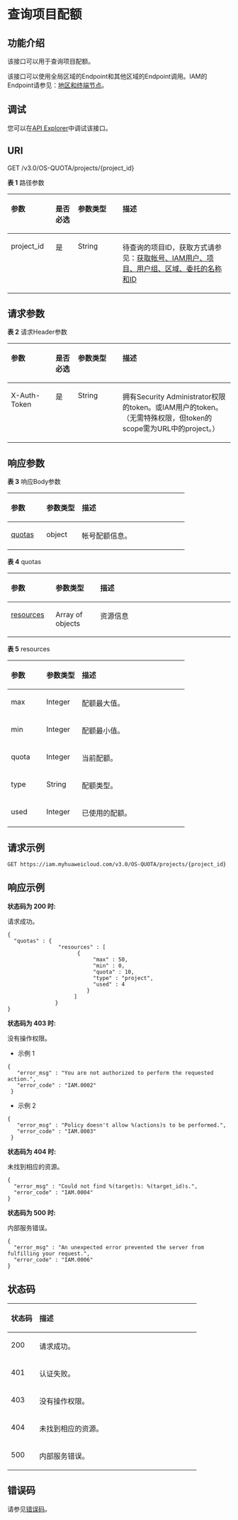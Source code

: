 # 查询项目配额<a name="iam_06_0009"></a>

## 功能介绍<a name="section79851832172618"></a>

该接口可以用于查询项目配额。

该接口可以使用全局区域的Endpoint和其他区域的Endpoint调用。IAM的Endpoint请参见：[地区和终端节点](https://developer.huaweicloud.com/endpoint?IAM)。

## 调试<a name="section682691319584"></a>

您可以在[API Explorer](https://apiexplorer.developer.huaweicloud.com/apiexplorer/doc?product=IAM&api=QueryProjectDetailsAndStatus)中调试该接口。

## URI<a name="section2987183214261"></a>

GET /v3.0/OS-QUOTA/projects/\{project\_id\}

**表 1**  路径参数

<a name="table1998818322266"></a>
<table><thead align="left"><tr id="row677183311269"><th class="cellrowborder" valign="top" width="20%" id="mcps1.2.5.1.1"><p id="p9772333264"><a name="p9772333264"></a><a name="p9772333264"></a>参数</p>
</th>
<th class="cellrowborder" valign="top" width="10%" id="mcps1.2.5.1.2"><p id="p107733319266"><a name="p107733319266"></a><a name="p107733319266"></a>是否必选</p>
</th>
<th class="cellrowborder" valign="top" width="20%" id="mcps1.2.5.1.3"><p id="p1777163316268"><a name="p1777163316268"></a><a name="p1777163316268"></a>参数类型</p>
</th>
<th class="cellrowborder" valign="top" width="50%" id="mcps1.2.5.1.4"><p id="p9774332260"><a name="p9774332260"></a><a name="p9774332260"></a>描述</p>
</th>
</tr>
</thead>
<tbody><tr id="row577163382616"><td class="cellrowborder" valign="top" width="20%" headers="mcps1.2.5.1.1 "><p id="p107863302619"><a name="p107863302619"></a><a name="p107863302619"></a>project_id</p>
</td>
<td class="cellrowborder" valign="top" width="10%" headers="mcps1.2.5.1.2 "><p id="p6781633122620"><a name="p6781633122620"></a><a name="p6781633122620"></a>是</p>
</td>
<td class="cellrowborder" valign="top" width="20%" headers="mcps1.2.5.1.3 "><p id="p178193372619"><a name="p178193372619"></a><a name="p178193372619"></a>String</p>
</td>
<td class="cellrowborder" valign="top" width="50%" headers="mcps1.2.5.1.4 "><p id="p1878633192613"><a name="p1878633192613"></a><a name="p1878633192613"></a>待查询的项目ID，获取方式请参见：<a href="获取帐号-IAM用户-项目-用户组-区域-委托的名称和ID.md">获取帐号、IAM用户、项目、用户组、区域、委托的名称和ID</a></p>
</td>
</tr>
</tbody>
</table>

## 请求参数<a name="section1299723210266"></a>

**表 2**  请求Header参数

<a name="table19997103262611"></a>
<table><thead align="left"><tr id="row1178113311266"><th class="cellrowborder" valign="top" width="20%" id="mcps1.2.5.1.1"><p id="p1878123319269"><a name="p1878123319269"></a><a name="p1878123319269"></a>参数</p>
</th>
<th class="cellrowborder" valign="top" width="10%" id="mcps1.2.5.1.2"><p id="p978123342616"><a name="p978123342616"></a><a name="p978123342616"></a>是否必选</p>
</th>
<th class="cellrowborder" valign="top" width="20%" id="mcps1.2.5.1.3"><p id="p57873311260"><a name="p57873311260"></a><a name="p57873311260"></a>参数类型</p>
</th>
<th class="cellrowborder" valign="top" width="50%" id="mcps1.2.5.1.4"><p id="p878183342612"><a name="p878183342612"></a><a name="p878183342612"></a>描述</p>
</th>
</tr>
</thead>
<tbody><tr id="row27893352615"><td class="cellrowborder" valign="top" width="20%" headers="mcps1.2.5.1.1 "><p id="p57814332263"><a name="p57814332263"></a><a name="p57814332263"></a>X-Auth-Token</p>
</td>
<td class="cellrowborder" valign="top" width="10%" headers="mcps1.2.5.1.2 "><p id="p078633102617"><a name="p078633102617"></a><a name="p078633102617"></a>是</p>
</td>
<td class="cellrowborder" valign="top" width="20%" headers="mcps1.2.5.1.3 "><p id="p47813339260"><a name="p47813339260"></a><a name="p47813339260"></a>String</p>
</td>
<td class="cellrowborder" valign="top" width="50%" headers="mcps1.2.5.1.4 "><p id="p157817336266"><a name="p157817336266"></a><a name="p157817336266"></a>拥有Security Administrator权限的token。或IAM用户的token。（无需特殊权限，但token的scope需为URL中的project。）</p>
</td>
</tr>
</tbody>
</table>

## 响应参数<a name="section131433192616"></a>

**表 3**  响应Body参数

<a name="responseParameter"></a>
<table><thead align="left"><tr id="row20982320121820"><th class="cellrowborder" valign="top" width="20%" id="mcps1.2.4.1.1"><p id="p13982120181812"><a name="p13982120181812"></a><a name="p13982120181812"></a>参数</p>
</th>
<th class="cellrowborder" valign="top" width="20%" id="mcps1.2.4.1.2"><p id="p10983102031816"><a name="p10983102031816"></a><a name="p10983102031816"></a>参数类型</p>
</th>
<th class="cellrowborder" valign="top" width="60%" id="mcps1.2.4.1.3"><p id="p139839207185"><a name="p139839207185"></a><a name="p139839207185"></a>描述</p>
</th>
</tr>
</thead>
<tbody><tr id="row109821220131814"><td class="cellrowborder" valign="top" width="20%" headers="mcps1.2.4.1.1 "><p id="p498352011814"><a name="p498352011814"></a><a name="p498352011814"></a><a href="#response_QuotaResult">quotas</a></p>
</td>
<td class="cellrowborder" valign="top" width="20%" headers="mcps1.2.4.1.2 "><p id="p1598382012183"><a name="p1598382012183"></a><a name="p1598382012183"></a>object</p>
</td>
<td class="cellrowborder" valign="top" width="60%" headers="mcps1.2.4.1.3 "><p id="p99835202184"><a name="p99835202184"></a><a name="p99835202184"></a>帐号配额信息。</p>
</td>
</tr>
</tbody>
</table>

**表 4**  quotas

<a name="response_QuotaResult"></a>
<table><thead align="left"><tr id="row149839202187"><th class="cellrowborder" valign="top" width="20%" id="mcps1.2.4.1.1"><p id="p16984220161818"><a name="p16984220161818"></a><a name="p16984220161818"></a>参数</p>
</th>
<th class="cellrowborder" valign="top" width="20%" id="mcps1.2.4.1.2"><p id="p29841620191820"><a name="p29841620191820"></a><a name="p29841620191820"></a>参数类型</p>
</th>
<th class="cellrowborder" valign="top" width="60%" id="mcps1.2.4.1.3"><p id="p15984152014180"><a name="p15984152014180"></a><a name="p15984152014180"></a>描述</p>
</th>
</tr>
</thead>
<tbody><tr id="row99838209184"><td class="cellrowborder" valign="top" width="20%" headers="mcps1.2.4.1.1 "><p id="p898442018186"><a name="p898442018186"></a><a name="p898442018186"></a><a href="#response_Resources">resources</a></p>
</td>
<td class="cellrowborder" valign="top" width="20%" headers="mcps1.2.4.1.2 "><p id="p59841320111813"><a name="p59841320111813"></a><a name="p59841320111813"></a>Array of objects</p>
</td>
<td class="cellrowborder" valign="top" width="60%" headers="mcps1.2.4.1.3 "><p id="p9984420111819"><a name="p9984420111819"></a><a name="p9984420111819"></a>资源信息</p>
</td>
</tr>
</tbody>
</table>

**表 5**  resources

<a name="response_Resources"></a>
<table><thead align="left"><tr id="row498502091815"><th class="cellrowborder" valign="top" width="20%" id="mcps1.2.4.1.1"><p id="p19985162021814"><a name="p19985162021814"></a><a name="p19985162021814"></a>参数</p>
</th>
<th class="cellrowborder" valign="top" width="20%" id="mcps1.2.4.1.2"><p id="p198511205187"><a name="p198511205187"></a><a name="p198511205187"></a>参数类型</p>
</th>
<th class="cellrowborder" valign="top" width="60%" id="mcps1.2.4.1.3"><p id="p119859201180"><a name="p119859201180"></a><a name="p119859201180"></a>描述</p>
</th>
</tr>
</thead>
<tbody><tr id="row4985182011188"><td class="cellrowborder" valign="top" width="20%" headers="mcps1.2.4.1.1 "><p id="p169851820191820"><a name="p169851820191820"></a><a name="p169851820191820"></a>max</p>
</td>
<td class="cellrowborder" valign="top" width="20%" headers="mcps1.2.4.1.2 "><p id="p8986162081820"><a name="p8986162081820"></a><a name="p8986162081820"></a>Integer</p>
</td>
<td class="cellrowborder" valign="top" width="60%" headers="mcps1.2.4.1.3 "><p id="p14986172018187"><a name="p14986172018187"></a><a name="p14986172018187"></a>配额最大值。</p>
</td>
</tr>
<tr id="row1298510204189"><td class="cellrowborder" valign="top" width="20%" headers="mcps1.2.4.1.1 "><p id="p498632016184"><a name="p498632016184"></a><a name="p498632016184"></a>min</p>
</td>
<td class="cellrowborder" valign="top" width="20%" headers="mcps1.2.4.1.2 "><p id="p2986122020184"><a name="p2986122020184"></a><a name="p2986122020184"></a>Integer</p>
</td>
<td class="cellrowborder" valign="top" width="60%" headers="mcps1.2.4.1.3 "><p id="p14986162015184"><a name="p14986162015184"></a><a name="p14986162015184"></a>配额最小值。</p>
</td>
</tr>
<tr id="row16985020111812"><td class="cellrowborder" valign="top" width="20%" headers="mcps1.2.4.1.1 "><p id="p1798615202184"><a name="p1798615202184"></a><a name="p1798615202184"></a>quota</p>
</td>
<td class="cellrowborder" valign="top" width="20%" headers="mcps1.2.4.1.2 "><p id="p298617205185"><a name="p298617205185"></a><a name="p298617205185"></a>Integer</p>
</td>
<td class="cellrowborder" valign="top" width="60%" headers="mcps1.2.4.1.3 "><p id="p4986920171817"><a name="p4986920171817"></a><a name="p4986920171817"></a>当前配额。</p>
</td>
</tr>
<tr id="row1498552012185"><td class="cellrowborder" valign="top" width="20%" headers="mcps1.2.4.1.1 "><p id="p159877206187"><a name="p159877206187"></a><a name="p159877206187"></a>type</p>
</td>
<td class="cellrowborder" valign="top" width="20%" headers="mcps1.2.4.1.2 "><p id="p1398702019188"><a name="p1398702019188"></a><a name="p1398702019188"></a>String</p>
</td>
<td class="cellrowborder" valign="top" width="60%" headers="mcps1.2.4.1.3 "><p id="p1987182012185"><a name="p1987182012185"></a><a name="p1987182012185"></a>配额类型。</p>
</td>
</tr>
<tr id="row1798511205181"><td class="cellrowborder" valign="top" width="20%" headers="mcps1.2.4.1.1 "><p id="p198792015184"><a name="p198792015184"></a><a name="p198792015184"></a>used</p>
</td>
<td class="cellrowborder" valign="top" width="20%" headers="mcps1.2.4.1.2 "><p id="p098752016186"><a name="p098752016186"></a><a name="p098752016186"></a>Integer</p>
</td>
<td class="cellrowborder" valign="top" width="60%" headers="mcps1.2.4.1.3 "><p id="p6987192010185"><a name="p6987192010185"></a><a name="p6987192010185"></a>已使用的配额。</p>
</td>
</tr>
</tbody>
</table>

## 请求示例<a name="section113173352613"></a>

```
GET https://iam.myhuaweicloud.com/v3.0/OS-QUOTA/projects/{project_id}
```

## 响应示例<a name="section5563332611"></a>

**状态码为 200 时:**

请求成功。

```
{ 
  "quotas" : { 
                "resources" : [ 
                      { 
                           "max" : 50, 
                           "min" : 0, 
                           "quota" : 10, 
                           "type" : "project", 
                           "used" : 4 
                         } 
                     ] 
               } 
}
```

**状态码为 403 时:**

没有操作权限。

-   示例 1

```
{ 
   "error_msg" : "You are not authorized to perform the requested action.", 
   "error_code" : "IAM.0002" 
 }
```

-   示例 2

```
{ 
   "error_msg" : "Policy doesn't allow %(actions)s to be performed.", 
   "error_code" : "IAM.0003" 
 }
```

**状态码为 404 时:**

未找到相应的资源。

```
{
  "error_msg" : "Could not find %(target)s: %(target_id)s.",
  "error_code" : "IAM.0004"
}
```

**状态码为 500 时:**

内部服务错误。

```
{ 
  "error_msg" : "An unexpected error prevented the server from fulfilling your request.", 
  "error_code" : "IAM.0006" 
}
```

## 状态码<a name="section1516533112614"></a>

<a name="table191720335269"></a>
<table><thead align="left"><tr id="row27853332611"><th class="cellrowborder" valign="top" width="15%" id="mcps1.1.3.1.1"><p id="p1478113302616"><a name="p1478113302616"></a><a name="p1478113302616"></a>状态码</p>
</th>
<th class="cellrowborder" valign="top" width="85%" id="mcps1.1.3.1.2"><p id="p187833382612"><a name="p187833382612"></a><a name="p187833382612"></a>描述</p>
</th>
</tr>
</thead>
<tbody><tr id="row87823392612"><td class="cellrowborder" valign="top" width="15%" headers="mcps1.1.3.1.1 "><p id="p107813335267"><a name="p107813335267"></a><a name="p107813335267"></a>200</p>
</td>
<td class="cellrowborder" valign="top" width="85%" headers="mcps1.1.3.1.2 "><p id="p15781733172613"><a name="p15781733172613"></a><a name="p15781733172613"></a>请求成功。</p>
</td>
</tr>
<tr id="row1078633112619"><td class="cellrowborder" valign="top" width="15%" headers="mcps1.1.3.1.1 "><p id="p278123352610"><a name="p278123352610"></a><a name="p278123352610"></a>401</p>
</td>
<td class="cellrowborder" valign="top" width="85%" headers="mcps1.1.3.1.2 "><p id="p478143392611"><a name="p478143392611"></a><a name="p478143392611"></a>认证失败。</p>
</td>
</tr>
<tr id="row1878123311263"><td class="cellrowborder" valign="top" width="15%" headers="mcps1.1.3.1.1 "><p id="p12781633112617"><a name="p12781633112617"></a><a name="p12781633112617"></a>403</p>
</td>
<td class="cellrowborder" valign="top" width="85%" headers="mcps1.1.3.1.2 "><p id="p157803362613"><a name="p157803362613"></a><a name="p157803362613"></a>没有操作权限。</p>
</td>
</tr>
<tr id="row187823302618"><td class="cellrowborder" valign="top" width="15%" headers="mcps1.1.3.1.1 "><p id="p9781733192613"><a name="p9781733192613"></a><a name="p9781733192613"></a>404</p>
</td>
<td class="cellrowborder" valign="top" width="85%" headers="mcps1.1.3.1.2 "><p id="p1878143332614"><a name="p1878143332614"></a><a name="p1878143332614"></a>未找到相应的资源。</p>
</td>
</tr>
<tr id="row127833310261"><td class="cellrowborder" valign="top" width="15%" headers="mcps1.1.3.1.1 "><p id="p678153317262"><a name="p678153317262"></a><a name="p678153317262"></a>500</p>
</td>
<td class="cellrowborder" valign="top" width="85%" headers="mcps1.1.3.1.2 "><p id="p178203310264"><a name="p178203310264"></a><a name="p178203310264"></a>内部服务错误。</p>
</td>
</tr>
</tbody>
</table>

## 错误码<a name="section17219334264"></a>

请参见[错误码](错误码.md)。

